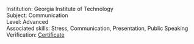 Institution: Georgia Institute of Technology\
Subject: Communication\
Level: Advanced\
Associated skills: Stress, Communication, Presentation, Public Speaking\
Verification: [Certificate](https://coursera.org/share/3491a8bb6700c9f9fd0188bcf042d22e)




